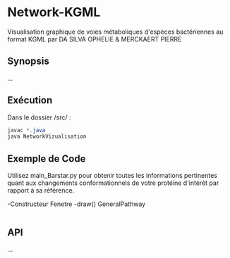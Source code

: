 # Network-KGML
Visualisation graphique de voies métaboliques d'espèces bactériennes au format KGML
par DA SILVA OPHELIE & MERCKAERT PIERRE


 Synopsis
 --------

...

 Exécution
 ---------
 Dans le dossier /src/ :
```java
javac *.java
java NetworkVizualisation
 ```
 

 Exemple de Code
 ---------------

Utilisez main_Barstar.py pour obtenir toutes les informations pertinentes quant aux changements conformationnels de votre protéine d'intérêt par rapport à sa référence.

-Constructeur Fenetre
-draw() GeneralPathway
```java

```

 API
 ---
...
